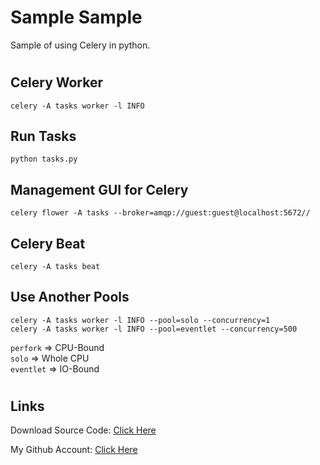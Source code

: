 # Sample Sample

Sample of using Celery in python.

#

## Celery Worker

```
celery -A tasks worker -l INFO
```

## Run Tasks

```
python tasks.py
```

## Management GUI for Celery

```
celery flower -A tasks --broker=amqp://guest:guest@localhost:5672//
```

## Celery Beat

```
celery -A tasks beat
```

## Use Another Pools

```
celery -A tasks worker -l INFO --pool=solo --concurrency=1
celery -A tasks worker -l INFO --pool=eventlet --concurrency=500
```

`perfork` => CPU-Bound <br>
`solo` => Whole CPU <br>
`eventlet` => IO-Bound <br>

#

## Links

Download Source Code: [Click Here](https://github.com/dori-dev/celery-sample/archive/refs/heads/master.zip)

My Github Account: [Click Here](https://github.com/dori-dev/)

